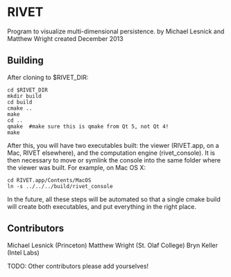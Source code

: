 # RIVET



Program to visualize multi-dimensional persistence.
by Michael Lesnick and Matthew Wright
created December 2013

## Building

After cloning to $RIVET_DIR:


    cd $RIVET_DIR
    mkdir build
    cd build
    cmake ..
    make
    cd .. 
    qmake  #make sure this is qmake from Qt 5, not Qt 4!
    make
    

After this, you will have two executables built: the viewer (RIVET.app, 
on a Mac, RIVET elsewhere), and the computation engine (rivet_console).
It is then necessary to move or symlink the console into the same folder
where the viewer was built. For example, on Mac OS X:

    cd RIVET.app/Contents/MacOS
    ln -s ../../../build/rivet_console
    
In the future, all these steps will be automated so that a single cmake
build will create both executables, and put everything in the right place.

## Contributors

Michael Lesnick (Princeton)
Matthew Wright (St. Olaf College)
Bryn Keller (Intel Labs)

TODO: Other contributors please add yourselves!
     
    